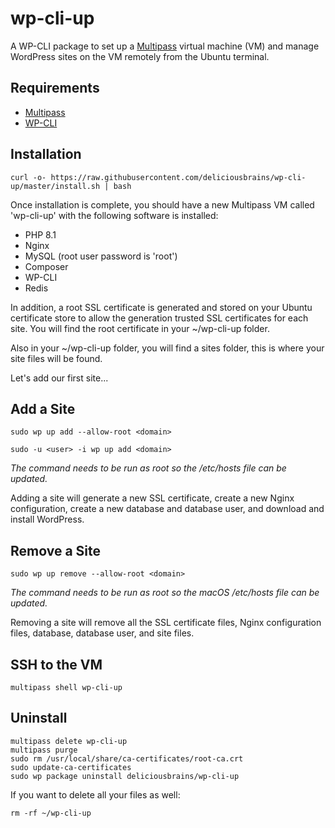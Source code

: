 # wp-cli-up

A WP-CLI package to set up a [Multipass](https://multipass.run/) virtual machine (VM) and manage WordPress sites on the VM remotely from the Ubuntu terminal.

## Requirements

* [Multipass](https://multipass.run/)
* [WP-CLI](https://wp-cli.org/)

## Installation

    curl -o- https://raw.githubusercontent.com/deliciousbrains/wp-cli-up/master/install.sh | bash

Once installation is complete, you should have a new Multipass VM called 'wp-cli-up' with the following software is installed:

* PHP 8.1
* Nginx
* MySQL (root user password is 'root')
* Composer
* WP-CLI
* Redis

In addition, a root SSL certificate is generated and stored on your Ubuntu certificate store to allow the generation trusted SSL certificates for each site. You will find the root certificate in your \~/wp-cli-up folder.

Also in your \~/wp-cli-up folder, you will find a sites folder, this is where your site files will be found.

Let's add our first site...

## Add a Site

    sudo wp up add --allow-root <domain>

    sudo -u <user> -i wp up add <domain>

_The command needs to be run as root so the /etc/hosts file can be updated._

Adding a site will generate a new SSL certificate, create a new Nginx configuration, create a new database and database user, and download and install WordPress.

## Remove a Site

    sudo wp up remove --allow-root <domain>

_The command needs to be run as root so the macOS /etc/hosts file can be updated._

Removing a site will remove all the SSL certificate files, Nginx configuration files, database, database user, and site files.

## SSH to the VM

    multipass shell wp-cli-up

## Uninstall

    multipass delete wp-cli-up
    multipass purge
    sudo rm /usr/local/share/ca-certificates/root-ca.crt
    sudo update-ca-certificates
    sudo wp package uninstall deliciousbrains/wp-cli-up

If you want to delete all your files as well:

    rm -rf ~/wp-cli-up
